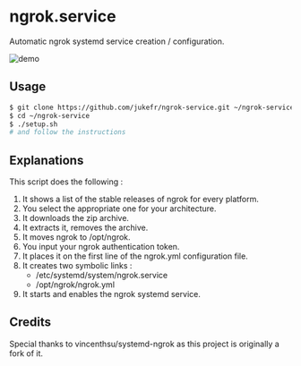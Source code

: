 # ngrok.service

Automatic ngrok systemd service creation / configuration.

![demo](https://s3.eu-west-3.amazonaws.com/juke-github/compressed-demo.gif)

## Usage
```bash
$ git clone https://github.com/jukefr/ngrok-service.git ~/ngrok-service
$ cd ~/ngrok-service
$ ./setup.sh 
# and follow the instructions 
```

## Explanations
This script does the following :
1. It shows a list of the stable releases of ngrok for every platform.
2. You select the appropriate one for your architecture.
3. It downloads the zip archive.
4. It extracts it, removes the archive.
5. It moves ngrok to /opt/ngrok.
6. You input your ngrok authentication token.
7. It places it on the first line of the ngrok.yml configuration file.
8. It creates two symbolic links :
    * /etc/systemd/system/ngrok.service
    * /opt/ngrok/ngrok.yml
9. It starts and enables the ngrok systemd service.

## Credits
Special thanks to vincenthsu/systemd-ngrok as this project is originally a fork of it.